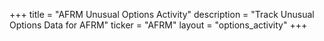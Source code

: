 +++
title = "AFRM Unusual Options Activity"
description = "Track Unusual Options Data for AFRM"
ticker = "AFRM"
layout = "options_activity"
+++

